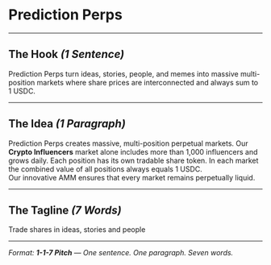 # Prediction Perps

---

## The Hook *(1 Sentence)*

Prediction Perps turn ideas, stories, people, and memes into massive multi-position markets where share prices are interconnected and always sum to 1 USDC.

---

## The Idea *(1 Paragraph)*

Prediction Perps creates massive, multi-position perpetual markets. Our **Crypto Influencers** market alone includes more than 1,000 influencers and grows daily. Each position has its own tradable share token. In each market the combined value of all positions always equals 1 USDC.  
Our innovative AMM ensures that every market remains perpetually liquid.

---

## The Tagline *(7 Words)*
Trade shares in ideas, stories and people

---

*Format: **1-1-7 Pitch** — One sentence. One paragraph. Seven words.*